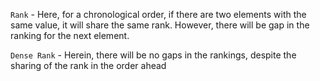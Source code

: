 `Rank` - Here, for a chronological order, if there are two elements with the same value, it will share the same rank. However, there will be gap in the ranking for the next element.

`Dense Rank` - Herein, there will be no gaps in the rankings, despite the sharing of the rank in the order ahead

